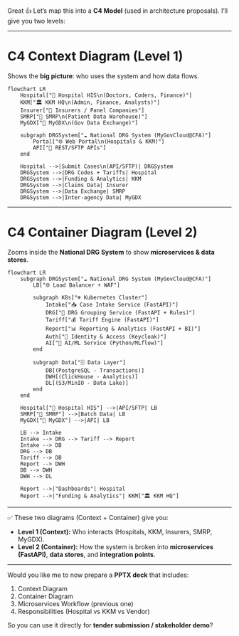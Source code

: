 Great 👍 Let’s map this into a **C4 Model** (used in architecture proposals).
I’ll give you two levels:

---

# **C4 Context Diagram (Level 1)**

Shows the **big picture**: who uses the system and how data flows.

```mermaid
flowchart LR
    Hospital["🏥 Hospital HIS\n(Doctors, Coders, Finance)"]
    KKM["🏛️ KKM HQ\n(Admin, Finance, Analysts)"]
    Insurer["💼 Insurers / Panel Companies"]
    SMRP["📡 SMRP\n(Patient Data Warehouse)"]
    MyGDX["📡 MyGDX\n(Gov Data Exchange)"]

    subgraph DRGSystem["☁️ National DRG System (MyGovCloud@CFA)"]
        Portal["🌐 Web Portal\n(Hospitals & KKM)"]
        API["🔗 REST/SFTP APIs"]
    end

    Hospital -->|Submit Cases\n(API/SFTP)| DRGSystem
    DRGSystem -->|DRG Codes + Tariffs| Hospital
    DRGSystem -->|Funding & Analytics| KKM
    DRGSystem -->|Claims Data| Insurer
    DRGSystem -->|Data Exchange| SMRP
    DRGSystem -->|Inter-agency Data| MyGDX
```

---

# **C4 Container Diagram (Level 2)**

Zooms inside the **National DRG System** to show **microservices & data stores**.

```mermaid
flowchart LR
    subgraph DRGSystem["☁️ National DRG System (MyGovCloud@CFA)"]
        LB["🌐 Load Balancer + WAF"]

        subgraph K8s["☸️ Kubernetes Cluster"]
            Intake["📥 Case Intake Service (FastAPI)"]
            DRG["🧮 DRG Grouping Service (FastAPI + Rules)"]
            Tariff["💰 Tariff Engine (FastAPI)"]
            Report["📊 Reporting & Analytics (FastAPI + BI)"]
            Auth["🔑 Identity & Access (Keycloak)"]
            AI["🤖 AI/ML Service (Python/MLflow)"]
        end

        subgraph Data["🗄️ Data Layer"]
            DB[(PostgreSQL - Transactions)]
            DWH[(ClickHouse - Analytics)]
            DL[(S3/MinIO - Data Lake)]
        end
    end

    Hospital["🏥 Hospital HIS"] -->|API/SFTP| LB
    SMRP["📡 SMRP"] -->|Batch Data| LB
    MyGDX["📡 MyGDX"] -->|API| LB

    LB --> Intake
    Intake --> DRG --> Tariff --> Report
    Intake --> DB
    DRG --> DB
    Tariff --> DB
    Report --> DWH
    DB --> DWH
    DWH --> DL

    Report -->|"Dashboards"| Hospital
    Report -->|"Funding & Analytics"| KKM["🏛️ KKM HQ"]
```

---

✅ These two diagrams (Context + Container) give you:

* **Level 1 (Context):** Who interacts (Hospitals, KKM, Insurers, SMRP, MyGDX).
* **Level 2 (Container):** How the system is broken into **microservices (FastAPI)**, **data stores**, and **integration points**.

---

Would you like me to now prepare a **PPTX deck** that includes:

1. Context Diagram
2. Container Diagram
3. Microservices Workflow (previous one)
4. Responsibilities (Hospital vs KKM vs Vendor)

So you can use it directly for **tender submission / stakeholder demo**?


